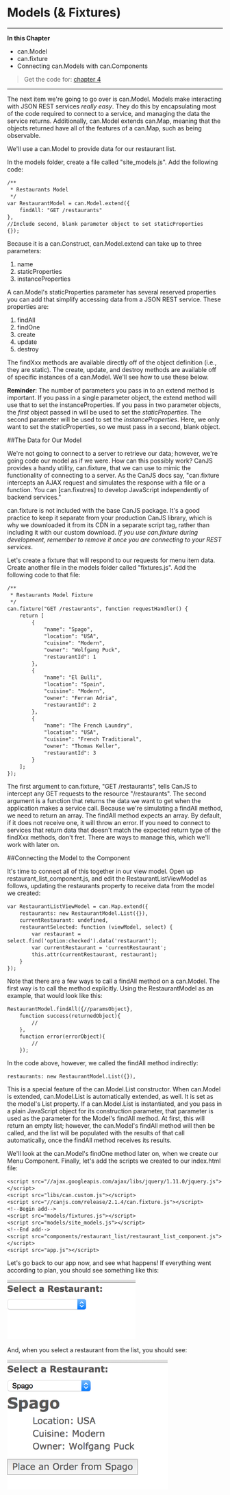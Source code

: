 # Models (&amp; Fixtures)

- - - -
**In this Chapter**
 - can.Model
 - can.fixture
 - Connecting can.Models with can.Components

> Get the code for: [chapter 4](https://github.com/joe-crick/UpAndRunningWithCanJS/tree/master/PlaceMyOrder/chapter_4)

- - -

The next item we're going to go over is can.Model. Models make interacting with JSON REST services *really easy*. They do this by encapsulating most of the code required to connect to a service, and managing the data the service returns. Additionally, can.Model extends can.Map, meaning that the objects returned have all of the features of a can.Map, such as being observable.

We'll use a can.Model to provide data for our restaurant list.

In the models folder, create a file called "site_models.js". Add the following code:

	/**
     * Restaurants Model
     */
	var RestaurantModel = can.Model.extend({
        findAll: "GET /restaurants"
    },
    //Include second, blank parameter object to set staticProperties
    {});


Because it is a can.Construct, can.Model.extend can take up to three parameters:

1. name
2. staticProperties
3. instanceProperties

A can.Model's staticProperties parameter has several reserved properties you can add that simplify accessing data from a JSON REST service. These properties are:

1. findAll
2. findOne
3. create
4. update
5. destroy

The findXxx methods are available directly off of the object definition (i.e., they are static). The create, update, and destroy methods are available off of specific instances of a can.Model. We'll see how to use these below.

**Reminder**: The number of parameters you pass in to an extend method is important. If you pass in a single parameter object, the extend method will use that to set the instanceProperties. If you pass in two parameter objects, the *first* object passed in will be used to set the *staticProperties*. The second parameter will be used to set the *instanceProperties*. Here, we only want to set the staticProperties, so we must pass in a second, blank object.

##The Data for Our Model

We're not going to connect to a server to retrieve our data; however, we're going code our model as if we were. How can this possibly work? CanJS provides a handy utility, can.fixture, that we can use to mimic the functionality of connecting to a server. As the CanJS docs say, "can.fixture intercepts an AJAX request and simulates the response with a file or a function. You can [can.fixutres] to develop JavaScript independently of backend services."

can.fixture is not included with the base CanJS package. It's a good practice to keep it separate from your production CanJS library, which is why we downloaded it from its CDN in a separate script tag, rather than including it with our custom download. *If you use can.fixture during development, remember to remove it once you are connecting to your REST services*.

Let's create a fixture that will respond to our requests for menu item data. Create another file in the models folder called "fixtures.js". Add the following code to that file:

	/**
     * Restaurants Model Fixture
     */
    can.fixture("GET /restaurants", function requestHandler() {
        return [
            {
                "name": "Spago",
                "location": "USA",
                "cuisine": "Modern",
                "owner": "Wolfgang Puck",
                "restaurantId": 1
            },
            {
                "name": "El Bulli",
                "location": "Spain",
                "cuisine": "Modern",
                "owner": "Ferran Adria",
                "restaurantId": 2
            },
            {
                "name": "The French Laundry",
                "location": "USA",
                "cuisine": "French Traditional",
                "owner": "Thomas Keller",
                "restaurantId": 3
            }
        ];
    });

The first argument to can.fixture, "GET /restaurants", tells CanJS to intercept any GET requests to the resource "/restaurants". The second argument is a function that returns the data we want to get when the application makes a service call. Because we're simulating a findAll method, we need to return an array. The findAll method expects an array. By default, if it does not receive one, it will throw an error. If you need to connect to services that return data that doesn't match the expected return type of the findXxx methods, don't fret. There are ways to manage this, which we'll work with later on.

##Connecting the Model to the Component

It's time to connect all of this together in our view model. Open up restaurant_list_component.js, and edit the RestaurantListViewModel as follows, updating the restaurants property to receive data from the model we created:

    var RestaurantListViewModel = can.Map.extend({
        restaurants: new RestaurantModel.List({}),
        currentRestaurant: undefined,
        restaurantSelected: function (viewModel, select) {
            var restaurant = select.find('option:checked').data('restaurant');
            var currentRestaurant = 'currentRestaurant';
            this.attr(currentRestaurant, restaurant);
        }
    });

Note that there are a few ways to call a findAll method on a can.Model. The first way is to call the method explicitly. Using the RestaurantModel as an example, that would look like this:

	RestaurantModel.findAll({//paramsObject},
		function success(returnedObject){
			//
		},
		function error(errorObject){
			//
		});

In the code above, however, we called the findAll method indirectly:

	restaurants: new RestaurantModel.List({}),

This is a special feature of the can.Model.List constructor. When can.Model is extended, can.Model.List is automatically extended, as well. It is set as the model's List property. If a can.Model.List is instantiated, and you pass in a plain JavaScript object for its construction parameter, that parameter is used as the parameter for the Model's findAll method. At first, this will return an empty list; however, the can.Model's findAll method will then be called, and the list will be populated with the results of that call automatically, once the findAll method receives its results.

We'll look at the can.Model's findOne method later on, when we create our Menu Component. Finally, let's add the scripts we created to our index.html file:

    <script src="//ajax.googleapis.com/ajax/libs/jquery/1.11.0/jquery.js"></script>
    <script src="libs/can.custom.js"></script>
    <script src="//canjs.com/release/2.1.4/can.fixture.js"></script>
    <!--Begin add-->
    <script src="models/fixtures.js"></script>
    <script src="models/site_models.js"></script>
    <!--End add-->
    <script src="components/restaurant_list/restaurant_list_component.js"></script>
    <script src="app.js"></script>

Let's go back to our app now, and see what happens! If everything went according to plan, you should see something like this:

![](images/4_models/FinalRestaurantComponentNoSelect.png)

And, when you select a restaurant from the list, you should see:

![](images/4_models/FinalRestaurantComponentSelect.png)
